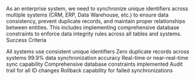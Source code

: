 As an enterprise system, we need to synchronize unique identifiers across multiple systems (CRM, ERP, Data Warehouse, etc.) to ensure data consistency, prevent duplicate records, and maintain proper relationships between entities. This includes implementing comprehensive database constraints to enforce data integrity rules across all tables and systems.
Success Criteria

All systems use consistent unique identifiers
Zero duplicate records across systems
99.9% data synchronization accuracy
Real-time or near-real-time sync capability
Comprehensive database constraints implemented
Audit trail for all ID changes
Rollback capability for failed synchronizations
